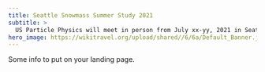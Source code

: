 ```yaml
---
title: Seattle Snowmass Summer Study 2021
subtitle: >
  US Particle Physics will meet in person from July xx-yy, 2021 in Seattle to conclude the Snowmass 2021 Process
hero_image: https://wikitravel.org/upload/shared//6/6a/Default_Banner.jpg
---
```


Some info to put on your landing page.
